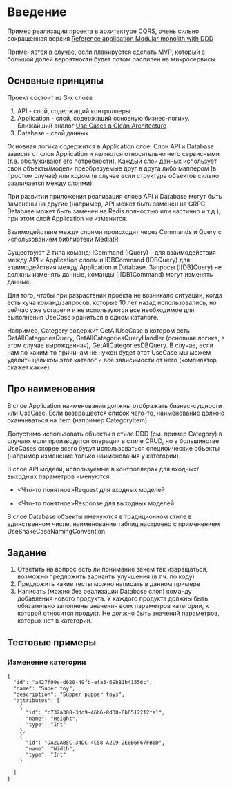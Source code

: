 # Введение

Пример реализации проекта в архитектуре CQRS, очень сильно сокращенная версия [Reference application Modular monolith with DDD](https://github.com/kgrzybek/modular-monolith-with-ddd)

Применяется в случае, если планируется сделать MVP, который с большой долей вероятности будет потом распилен на микросервисы

## Основные принципы

Проект состоит из 3-х слоев

1. API - слой, содержащий контроллеры
2. Application - слой, содержащий основную бизнес-логику. Ближайший аналог [Use Cases в Clean Architecture](https://blog.cleancoder.com/uncle-bob/2012/08/13/the-clean-architecture.html)
3. Database - слой данных

Основная логика содержится в Application слое. Слои API и Database зависят от слоя Application и являются относительно него сервисными (т.е. обслуживают его потребности). Каждый слой данных использует свои объекты/модели преобразуемые друг в друга либо маппером (в простом случае) или кодом (в случае если структура объектов сильно различается между слоями).

При развитии приложения реализация слоев API и Database могут быть заменены на другие (например, API может быть заменен на GRPC, Database может быть заменен на Redis полностью или частично и т.д.), при этом слой Application не изменится.

Взаимодействие между слоями происходит через Commands и Query с использованием библиотеки MediatR.

Существуют 2 типа команд: ICommand (IQuery) - для взаимодействия между API и Application слоем и IDBCommand (IDBQuery) для взаимодействия между Application и Database. Запросы (I[DB]Querу) не должны изменять данные, команды (I[DB]Command) могут изменять данные.

Для того, чтобы при разрастании проекта не возникало ситуации, когда есть куча команд/запросов, которые 10 лет назад использовались,
но сейчас уже устарели и не используются все необходимое для выполнения UseCase храниться в одном каталоге.

Например, Category содержит GetAllUseCase в котором есть GetAllCategoriesQuery, GetAllCategoriesQueryHandler (основная логика, в этом случае вырожденная),
GetAllCategoriesDBQuery. В случае, если нам по каким-то причинам не нужен будет этот UseCase мы можем удалить целиком этот каталог
и все зависимости от него (компилятор скажет какие).

## Про наименования

В слое Application наименования должны отображать бизнес-сущности или UseCase.
Если возвращается список чего-то, наименование должно оканчиваться на Item (например CategoryItem).

Допустимо использовать объекты в стиле DDD (см. пример Category) в случаях если производятся операции в стиле CRUD, но в большинстве UseCases скорее всего будут использоваться специфические объекты (например изменение только наименования у категории).

В слое API модели, используемые в контроллерах для входных/выходных параметров именуются:

- <Что-то понятное>Request для входных моделей

- <Что-то понятное>Response для выходных моделей

В слое Database объекты именуются в традиционном стиле в единственном числе, наименование таблиц настроено с применением UseSnakeCaseNamingConvention

## Задание

1. Ответить на вопрос есть ли понимание зачем так извращаться, возможно предложить варианты улучшения (в т.ч. по коду)
2. Предложить какие тесты можно написать в данном примере
3. Написать (можно без реализации Database слоя) команду добавления нового продукта. У каждого продукта должны быть обязательно
   заполнены значения всех параметров категории, к которой относится продукт. Не должно быть значений параметров, которых нет в категории.

## Тестовые примеры

### Изменение категории

```
{
  "id": "a427f99e-d620-49fb-afa3-69b81b41556c",
  "name": "Super toy",
  "description": "Supper pupper toys",
  "attributes": [
    {
      "id": "c732a300-3dd9-46b6-8d38-0b6512212fa1",
      "name": "Height",
      "type": "Int"
    },
    {
      "id": "DA2DAB5C-34DC-4C58-A2C9-2E0B6F67FB6D",
      "name": "Width",
      "type": "Int"
    }

  ]
}
```
